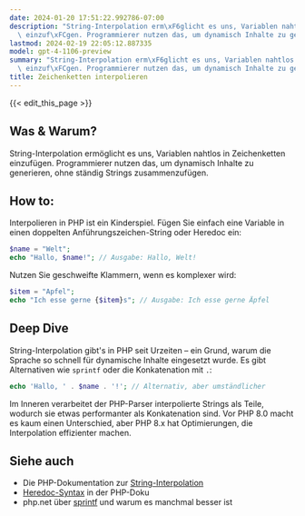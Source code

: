 ```yaml
---
date: 2024-01-20 17:51:22.992786-07:00
description: "String-Interpolation erm\xF6glicht es uns, Variablen nahtlos in Zeichenketten\
  \ einzuf\xFCgen. Programmierer nutzen das, um dynamisch Inhalte zu generieren, ohne\u2026"
lastmod: 2024-02-19 22:05:12.887335
model: gpt-4-1106-preview
summary: "String-Interpolation erm\xF6glicht es uns, Variablen nahtlos in Zeichenketten\
  \ einzuf\xFCgen. Programmierer nutzen das, um dynamisch Inhalte zu generieren, ohne\u2026"
title: Zeichenketten interpolieren
---
```


{{< edit_this_page >}}

## Was & Warum?
String-Interpolation ermöglicht es uns, Variablen nahtlos in Zeichenketten einzufügen. Programmierer nutzen das, um dynamisch Inhalte zu generieren, ohne ständig Strings zusammenzufügen.

## How to:
Interpolieren in PHP ist ein Kinderspiel. Fügen Sie einfach eine Variable in einen doppelten Anführungszeichen-String oder Heredoc ein:

```php
$name = "Welt";
echo "Hallo, $name!"; // Ausgabe: Hallo, Welt!
```

Nutzen Sie geschweifte Klammern, wenn es komplexer wird:

```php
$item = "Apfel";
echo "Ich esse gerne {$item}s"; // Ausgabe: Ich esse gerne Äpfel
```

## Deep Dive
String-Interpolation gibt's in PHP seit Urzeiten – ein Grund, warum die Sprache so schnell für dynamische Inhalte eingesetzt wurde. Es gibt Alternativen wie `sprintf` oder die Konkatenation mit `.`:

```php
echo 'Hallo, ' . $name . '!'; // Alternativ, aber umständlicher
```

Im Inneren verarbeitet der PHP-Parser interpolierte Strings als Teile, wodurch sie etwas performanter als Konkatenation sind. Vor PHP 8.0 macht es kaum einen Unterschied, aber PHP 8.x hat Optimierungen, die Interpolation effizienter machen.

## Siehe auch
- Die PHP-Dokumentation zur [String-Interpolation](https://www.php.net/manual/de/language.types.string.php#language.types.string.parsing)
- [Heredoc-Syntax](https://www.php.net/manual/de/language.types.string.php#language.types.string.syntax.heredoc) in der PHP-Doku
- php.net über [sprintf](https://www.php.net/manual/de/function.sprintf.php) und warum es manchmal besser ist
